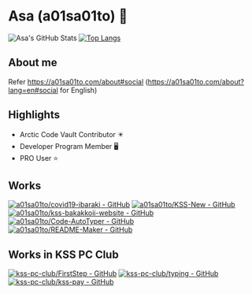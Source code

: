 # Asa (a01sa01to) :wave:

![Asa's GitHub Stats](https://github-readme-stats.vercel.app/api?username=a01sa01to&count_private=true&show_icons=true)
[![Top Langs](https://github-readme-stats.vercel.app/api/top-langs/?username=anuraghazra&layout=compact)](https://github.com/anuraghazra/github-readme-stats)

## About me

Refer https://a01sa01to.com/about#social (https://a01sa01to.com/about?lang=en#social for English)

## Highlights
 - Arctic Code Vault Contributor :eight_pointed_black_star:
 - Developer Program Member :desktop_computer:
 - PRO User :star:

## Works

[![a01sa01to/covid19-ibaraki - GitHub](https://github-readme-stats.vercel.app/api/pin/?username=a01sa01to&repo=covid19-ibaraki)](https://github.com/a01sa01to/covid19-ibaraki)
[![a01sa01to/KSS-New - GitHub](https://github-readme-stats.vercel.app/api/pin/?username=a01sa01to&repo=KSS-New)](https://github.com/a01sa01to/KSS-New)
[![a01sa01to/kss-bakakkoii-website - GitHub](https://github-readme-stats.vercel.app/api/pin/?username=a01sa01to&repo=kss-bakakkoii-website)](https://github.com/a01sa01to/kss-bakakkoii-website)
[![a01sa01to/Code-AutoTyper - GitHub](https://github-readme-stats.vercel.app/api/pin/?username=a01sa01to&repo=Code-Autotyper)](https://github.com/a01sa01to/Code-AutoTyper)
[![a01sa01to/README-Maker - GitHub](https://github-readme-stats.vercel.app/api/pin/?username=a01sa01to&repo=readme-maker)](https://github.com/a01sa01to/README-Maker)

## Works in KSS PC Club

[![kss-pc-club/FirstStep - GitHub](https://github-readme-stats.vercel.app/api/pin/?username=kss-pc-club&repo=FirstStep)](https://github.com/kss-pc-club/FirstStep)
[![kss-pc-club/typing - GitHub](https://github-readme-stats.vercel.app/api/pin/?username=kss-pc-club&repo=typing)](https://github.com/kss-pc-club/typing)
[![kss-pc-club/kss-pay - GitHub](https://github-readme-stats.vercel.app/api/pin/?username=kss-pc-club&repo=kss-pay)](https://github.com/kss-pc-club/kss-pay)
